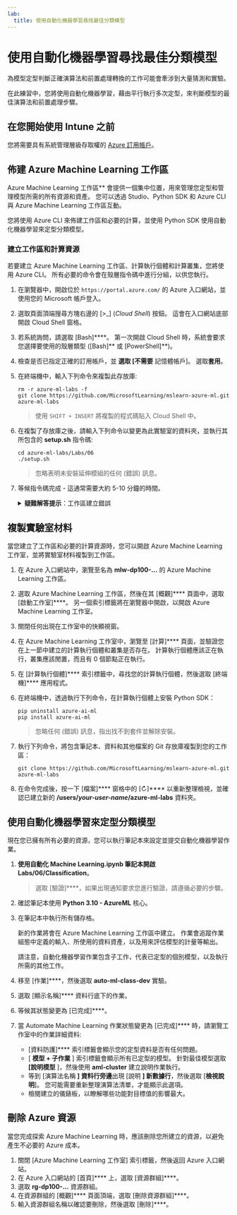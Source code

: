 ```yaml
---
lab:
  title: 使用自動化機器學習尋找最佳分類模型
---
```


# 使用自動化機器學習尋找最佳分類模型

為模型定型判斷正確演算法和前置處理轉換的工作可能會牽涉到大量猜測和實驗。

在此練習中，您將使用自動化機器學習，藉由平行執行多次定型，來判斷模型的最佳演算法和前置處理步驟。

## 在您開始使用 Intune 之前

您將需要具有系統管理層級存取權的 [Azure 訂用帳戶](https://azure.microsoft.com/free?azure-portal=true)。

## 佈建 Azure Machine Learning 工作區

Azure Machine Learning 工作區** 會提供一個集中位置，用來管理您定型和管理模型所需的所有資源和資產。 您可以透過 Studio、Python SDK 和 Azure CLI 與 Azure Machine Learning 工作區互動。

您將使用 Azure CLI 來佈建工作區和必要的計算，並使用 Python SDK 使用自動化機器學習來定型分類模型。

### 建立工作區和計算資源

若要建立 Azure Machine Learning 工作區、計算執行個體和計算叢集，您將使用 Azure CLI。 所有必要的命令會在殼層指令碼中進行分組，以供您執行。

1. 在瀏覽器中，開啟位於 `https://portal.azure.com/` 的 Azure 入口網站，並使用您的 Microsoft 帳戶登入。
1. 選取頁面頂端搜尋方塊右邊的 \[>_] (*Cloud Shell*) 按鈕。 這會在入口網站底部開啟 Cloud Shell 窗格。
1. 若系統詢問，請選取 [Bash]****。 第一次開啟 Cloud Shell 時，系統會要求您選擇要使用的殼層類型 ([Bash]** 或 [PowerShell]**)。
1. 檢查是否已指定正確的訂用帳戶，並 **選取 [不需要** 記憶體帳戶]。 選取**套用**。
1. 在終端機中，輸入下列命令來複製此存放庫:

    ```azurecli
    rm -r azure-ml-labs -f
    git clone https://github.com/MicrosoftLearning/mslearn-azure-ml.git azure-ml-labs
    ```

    > 使用 `SHIFT + INSERT` 將複製的程式碼貼入 Cloud Shell 中。

1. 在複製了存放庫之後，請輸入下列命令以變更為此實驗室的資料夾，並執行其所包含的 **setup.sh** 指令碼:

    ```azurecli
    cd azure-ml-labs/Labs/06
    ./setup.sh
    ```

    > 忽略表明未安裝延伸模組的任何 (錯誤) 訊息。

1. 等候指令碼完成 - 這通常需要大約 5-10 分鐘的時間。

    <details>
    <summary><b>疑難解答提示</b>：工作區建立錯誤</summary><br>
    <p>如果您在透過 CLI 執行安裝文稿時收到錯誤，您需要手動佈建資源：</p>
    <ol>
        <li>在 Azure 入口網站 首頁中，選取 [<b>+建立資源</b>]。</li>
        <li>搜尋<i>機器學習</i>服務，然後選取 <b>[Azure 機器學習</b>]。 選取 <b>建立</b>。</li>
        <li>使用下列設定建立新的 Azure Machine Learning 資源： <ul>
                <li><b>訂用帳戶</b>：您的 Azure 訂用帳戶<i></i></li>
                <li><b>資源群組</b>：rg-dp100-labs</li>
                <li><b>工作區名稱</b>：mlw-dp100-labs</li>
                <li><b>區域</b>：<i>選取最接近您所在位置的地理區域</i></li>
                <li><b>儲存體帳戶</b>：記下將為您的工作區建立的預設新儲存體帳戶<i></i></li>
                <li><b>金鑰保存庫</b>：記下將為您的工作區建立的預設新金鑰保存庫<i></i></li>
                <li><b>Application Insights</b>：記下將為您的工作區建立的預設新 Application Insights 資源<i></i></li>
                <li><b>容器登錄</b>：無 (在您第一次將模型部署到容器時，系統將會自動建立一個<i></i>)</li>
            </ul>
        <li>選取 <b>[檢閱 + 建立</b> ]，並等候工作區及其相關聯的資源建立 - 這通常需要大約 5 分鐘的時間。</li>
        <li>選取 <b>[移至資源</b>]，然後在其 [概觀<b>] </b>頁面中，選取 [<b>啟動工作室</b>]。 另一個索引標籤將在瀏覽器中開啟，以開啟 Azure Machine Learning 工作室。</li>
        <li>關閉在工作室中出現的任何快顯視窗。</li>
        <li>在 Azure Machine Learning 工作室 內，流覽至 <b>[計算] 頁面，然後選取 [計算</b>實例] 索引<b>卷標下的 [+</b><b>新增]。</b></li>
        <li>為計算實例指定唯一的名稱，然後選取 <b>Standard_DS11_v2</b> 做為虛擬機大小。</li>
        <li>選取 [檢閱 + 建立]<b></b>，然後選取 [建立]<b></b>。</li>
        <li>接下來，選取 [ <b>計算叢集] 索引標籤</b> ，然後選取 [ <b>+ 新增</b>]。</li>
        <li>選擇與您建立工作區所在的區域相同，然後選取 <b>[Standard_DS11_v2</b> ] 作為虛擬機大小。 選取<b>下一個</b></li>
        <li>為叢集提供唯一的名稱，然後選取 [ <b>建立</b>]。</li>
    </ol>
    </details>

## 複製實驗室材料

當您建立了工作區和必要的計算資源時，您可以開啟 Azure Machine Learning 工作室，並將實驗室材料複製到工作區。

1. 在 Azure 入口網站中，瀏覽至名為 **mlw-dp100-...** 的 Azure Machine Learning 工作區。
1. 選取 Azure Machine Learning 工作區，然後在其 [概觀]**** 頁面中，選取 [啟動工作室]****。 另一個索引標籤將在瀏覽器中開啟，以開啟 Azure Machine Learning 工作室。
1. 關閉任何出現在工作室中的快顯視窗。
1. 在 Azure Machine Learning 工作室中，瀏覽至 [計算]**** 頁面，並驗證您在上一節中建立的計算執行個體和叢集是否存在。 計算執行個體應該正在執行，叢集應該閒置，而且有 0 個節點正在執行。
1. 在 [計算執行個體]**** 索引標籤中，尋找您的計算執行個體，然後選取 [終端機]**** 應用程式。
1. 在終端機中，透過執行下列命令，在計算執行個體上安裝 Python SDK：

    ```
    pip uninstall azure-ai-ml
    pip install azure-ai-ml
    ```

    > 忽略任何 (錯誤) 訊息，指出找不到套件並解除安裝。

1. 執行下列命令，將包含筆記本、資料和其他檔案的 Git 存放庫複製到您的工作區：

    ```
    git clone https://github.com/MicrosoftLearning/mslearn-azure-ml.git azure-ml-labs
    ```

1. 在命令完成後，按一下 [檔案]**** 窗格中的 [&#8635;]**** 以重新整理檢視，並確認已建立新的 **/users/*your-user-name*/azure-ml-labs** 資料夾。

## 使用自動化機器學習來定型分類模型

現在您已擁有所有必要的資源，您可以執行筆記本來設定並提交自動化機器學習作業。

1. **使用自動化 Machine Learning.ipynb 筆記本開啟 Labs/06/Classification**。

    > 選取 [驗證]****，如果出現通知要求您進行驗證，請遵循必要的步驟。

1. 確認筆記本使用 **Python 3.10 - AzureML** 核心。
1. 在筆記本中執行所有儲存格。

    新的作業將會在 Azure Machine Learning 工作區中建立。 作業會追蹤作業組態中定義的輸入、所使用的資料資產，以及用來評估模型的計量等輸出。

    請注意，自動化機器學習作業包含子工作，代表已定型的個別模型，以及執行所需的其他工作。
1. 移至 [作業]****，然後選取 **auto-ml-class-dev** 實驗。
1. 選取 [顯示名稱]**** 資料行底下的作業。
1. 等候其狀態變更為 [已完成]****。
1. 當 Automate Machine Learning 作業狀態變更為 [已完成]**** 時，請瀏覽工作室中的作業詳細資料:
    - [資料防護]**** 索引標籤會顯示您的定型資料是否有任何問題。
    - [ **模型 + 子作業** ] 索引標籤會顯示所有已定型的模型。 針對最佳模型選取 **[說明模型** ]，然後使用 **aml-cluster** 建立說明作業執行。
    - 等到 [演算法名稱 **] 資料行旁邊**出現 [說明 **] 新數據行**，然後選取 [**檢視說明**]。 您可能需要重新整理演算法清單，才能顯示此選項。
    - 檢閱建立的儀錶板，以瞭解哪些功能對目標值的影響最大。

## 刪除 Azure 資源

當您完成探索 Azure Machine Learning 時，應該刪除您所建立的資源，以避免產生不必要的 Azure 成本。

1. 關閉 [Azure Machine Learning 工作室] 索引標籤，然後返回 Azure 入口網站。
1. 在 Azure 入口網站的 [首頁]**** 上，選取 [資源群組]****。
1. 選取 **rg-dp100-...** 資源群組。
1. 在資源群組的 [概觀]**** 頁面頂端，選取 [刪除資源群組]****。
1. 輸入資源群組名稱以確認要刪除，然後選取 [刪除]****。
